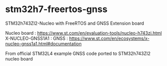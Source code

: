 # stm32h7-freertos-gnss
STM32h743ZI2-Nucleo with FreeRTOS and GNSS Extension board


Nucleo board : https://www.st.com/en/evaluation-tools/nucleo-h743zi.html 
X-NUCLEO-GNSS1A1 : GNSS : https://www.st.com/en/ecosystems/x-nucleo-gnss1a1.html#documentation

From official STM32L4 example GNSS code ported to STM32h743ZI2 nucleo board 

